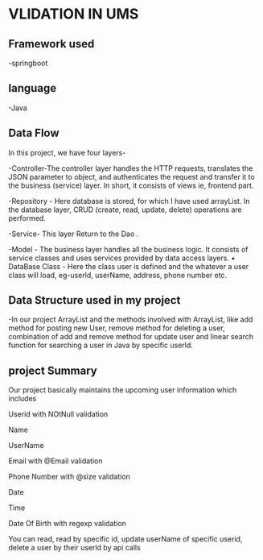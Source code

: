 # VLIDATION IN UMS
## Framework used
-springboot
## language
-Java
## Data Flow
In this project, we have four layers-

-Controller-The controller layer handles the HTTP requests, translates the JSON parameter to object, and authenticates the request and transfer it to the business (service) layer. In short, it consists of views ie, frontend part.

-Repository - Here database is stored, for which I have used arrayList. In the database layer, CRUD (create, read, update, delete) operations are performed.

-Service- This layer Return to the Dao .

-Model - The business layer handles all the business logic. It consists of service classes and uses services provided by data access layers. • DataBase Class - Here the class user is defined and the whatever a user class will load, eg-userld, userName, address, phone number etc.
## Data Structure used in my project
-In our project ArrayList and the methods involved with ArrayList, like add method for posting new User, remove method for deleting a user, combination of add and remove method for update user and linear search function for searching a user in Java by specific userld.
## project Summary
Our project basically maintains the upcoming user information which includes

Userid with NOtNull validation

Name

UserName

Email with @Email validation

Phone Number with @size validation

Date

Time

Date Of Birth with regexp validation

You can read, read by specific id, update userName of specific userid, delete a user by their userld by api calls

